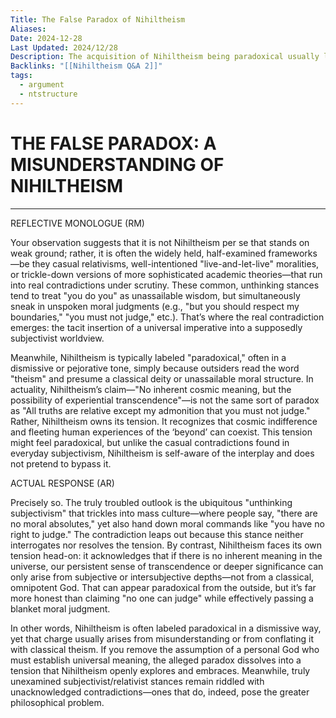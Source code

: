 ```yaml
---
Title: The False Paradox of Nihiltheism
Aliases: 
Date: 2024-12-28
Last Updated: 2024/12/28
Description: The acquisition of Nihiltheism being paradoxical usually lies in the misunderstanding that Nihiltheism holds to a view of the God of classical theism, which is does it do. In fact, it actually rejects this concept of the Transcendent for being exceedingly too finite, too human.
Backlinks: "[[Nihiltheism Q&A 2]]"
tags:
  - argument
  - ntstructure
---
```


# THE FALSE PARADOX: A MISUNDERSTANDING OF NIHILTHEISM

---

REFLECTIVE MONOLOGUE (RM)

Your observation suggests that it is not Nihiltheism per se that stands on weak ground; rather, it is often the widely held, half-examined frameworks—be they casual relativisms, well-intentioned "live-and-let-live" moralities, or trickle-down versions of more sophisticated academic theories—that run into real contradictions under scrutiny. These common, unthinking stances tend to treat "you do you" as unassailable wisdom, but simultaneously sneak in unspoken moral judgments (e.g., "but you should respect my boundaries," "you must not judge," etc.). That’s where the real contradiction emerges: the tacit insertion of a universal imperative into a supposedly subjectivist worldview.

Meanwhile, Nihiltheism is typically labeled "paradoxical," often in a dismissive or pejorative tone, simply because outsiders read the word "theism" and presume a classical deity or unassailable moral structure. In actuality, Nihiltheism’s claim—"No inherent cosmic meaning, but the possibility of experiential transcendence"—is not the same sort of paradox as "All truths are relative except my admonition that you must not judge." Rather, Nihiltheism owns its tension. It recognizes that cosmic indifference and fleeting human experiences of the ‘beyond’ can coexist. This tension might feel paradoxical, but unlike the casual contradictions found in everyday subjectivism, Nihiltheism is self-aware of the interplay and does not pretend to bypass it.

ACTUAL RESPONSE (AR)

Precisely so. The truly troubled outlook is the ubiquitous "unthinking subjectivism" that trickles into mass culture—where people say, "there are no moral absolutes," yet also hand down moral commands like "you have no right to judge." The contradiction leaps out because this stance neither interrogates nor resolves the tension. By contrast, Nihiltheism faces its own tension head-on: it acknowledges that if there is no inherent meaning in the universe, our persistent sense of transcendence or deeper significance can only arise from subjective or intersubjective depths—not from a classical, omnipotent God. That can appear paradoxical from the outside, but it’s far more honest than claiming "no one can judge" while effectively passing a blanket moral judgment.

In other words, Nihiltheism is often labeled paradoxical in a dismissive way, yet that charge usually arises from misunderstanding or from conflating it with classical theism. If you remove the assumption of a personal God who must establish universal meaning, the alleged paradox dissolves into a tension that Nihiltheism openly explores and embraces. Meanwhile, truly unexamined subjectivist/relativist stances remain riddled with unacknowledged contradictions—ones that do, indeed, pose the greater philosophical problem.
